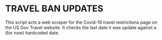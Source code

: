 # TRAVEL BAN UPDATES

This script acts a web scraper for the Covid-19 travel restrictions page on the US Gov Travel website.
It checks the last date it was update against a (for now) hardcoded date.